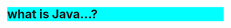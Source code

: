 <!DOCTYPE html>
<html lang="en">
<head>

<body>
    <h1 style="background-color: aqua;"> what is Java...?</h1>
    
</body>
</html>